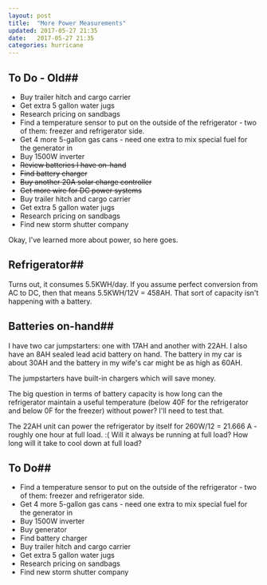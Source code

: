 ```yaml
---
layout: post
title:  "More Power Measurements"
updated: 2017-05-27 21:35
date:   2017-05-27 21:35
categories: hurricane
---
```


## To Do - Old##

* Buy trailer hitch and cargo carrier
* Get extra 5 gallon water jugs
* Research pricing on sandbags
* Find a temperature sensor to put on the outside of the refrigerator - two of them: freezer and refrigerator side.
* Get 4 more 5-gallon gas cans - need one extra to mix special fuel for the generator in
* Buy 1500W inverter
* ~~Review batteries I have on-hand~~
* ~~Find battery charger~~
* ~~Buy another 20A solar charge controller~~
* ~~Get more wire for DC power systems~~
* Buy trailer hitch and cargo carrier
* Get extra 5 gallon water jugs
* Research pricing on sandbags
* Find new storm shutter company

Okay, I've learned more about power, so here goes.

## Refrigerator##

Turns out, it consumes 5.5KWH/day. If you assume perfect conversion from AC to DC, then that means 5.5KWH/12V = 458AH. That sort of capacity isn't
happening with a battery.

## Batteries on-hand##
I have two car jumpstarters: one with 17AH and another with 22AH. I also have an 8AH sealed lead acid battery on hand. The battery in my car is 
about 30AH and the battery in my wife's car might be as high as 60AH. 

The jumpstarters have built-in chargers which will save money.

The big question in terms of battery capacity is how long can the refrigerator maintain a useful temperature (below 40F for the refrigerator and below 0F for the freezer) without power? I'll need to test that.

The 22AH unit can power the refrigerator by itself for 260W/12 = 21.666 A - roughly one hour at full load. :( Will it always be running at full load? How long will it take to cool down at full load?


## To Do##

* Find a temperature sensor to put on the outside of the refrigerator - two of them: freezer and refrigerator side.
* Get 4 more 5-gallon gas cans - need one extra to mix special fuel for the generator in
* Buy 1500W inverter
* Buy generator
* Find battery charger
* Buy trailer hitch and cargo carrier
* Get extra 5 gallon water jugs
* Research pricing on sandbags
* Find new storm shutter company